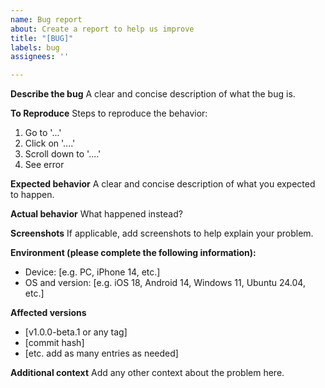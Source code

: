 ```yaml
---
name: Bug report
about: Create a report to help us improve
title: "[BUG]"
labels: bug
assignees: ''

---
```


**Describe the bug**
A clear and concise description of what the bug is.

**To Reproduce**
Steps to reproduce the behavior:
1. Go to '...'
2. Click on '....'
3. Scroll down to '....'
4. See error

**Expected behavior**
A clear and concise description of what you expected to happen.

**Actual behavior**
What happened instead?

**Screenshots**
If applicable, add screenshots to help explain your problem.

**Environment (please complete the following information):**
- Device: [e.g. PC, iPhone 14, etc.] 
- OS and version: [e.g. iOS 18, Android 14, Windows 11, Ubuntu 24.04, etc.]

**Affected versions**
- [v1.0.0-beta.1 or any tag]
- [commit hash]
- [etc. add as many entries as needed]

**Additional context**
Add any other context about the problem here.
